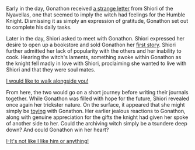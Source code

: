<!-- title: The Diamond and the Black Pearl -->

Early in the day, Gonathon received [a strange letter](https://youtu.be/dgfH4qnRlfw?t=2540) from Shiori of the Nyavellas, one that seemed to imply the witch had feelings for the Humble Knight. Dismissing it as simply an expression of gratitude, Gonathon set out to complete his daily tasks.

Later in the day, Shiori asked to meet with Gonathon. Shiori expressed her desire to open up a bookstore and sold Gonathon her [first story](https://youtu.be/dgfH4qnRlfw?t=17052). Shiori further admitted her lack of popularity with the others and her inability to cook. Hearing the witch's laments, something awoke within Gonathon as the knight fell madly in love with Shiori, proclaiming she wanted to live with Shiori and that they were soul mates.

[I would like to walk alongside you!](#embed:https://youtu.be/dgfH4qnRlfw?t=18674)

From here, the two would go on a short journey before writing their journals together. While Gonathon was filled with hope for the future, Shiori revealed once again her trickster nature. On the surface, it appeared that she might simply be [toying](https://youtu.be/gVAtGMLBJos?t=9980) with Gonathon. Her earlier jealous reactions to Gonathon, along with genuine appreciation for the gifts the knight had given her spoke of another side to her. Could the archiving witch simply be a tsundere deep down? And could Gonathon win her heart?

[I-It's not like I like him or anything!](#embed:https://youtu.be/gVAtGMLBJos?t=6892)
